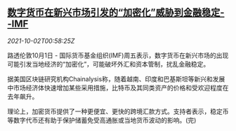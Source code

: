 <!--1633138262000-->
[数字货币在新兴市场引发的“加密化”威胁到金融稳定--IMF](https://cn.reuters.com/article/imf-emrg-digital-currency-1002-idCNKBS2GS00Q)
------

<div><i>2021-10-02T00:58:25Z</i></div><p>路透伦敦10月1日 - 国际货币基金组织(IMF)周五表示，数字货币在新兴市场的出现可能引发当地经济的“加密化”，可能破坏外汇和资本管制，扰乱金融稳定。</p><p>据美国区块链研究机构Chainalysis称，随着越南、印度和巴基斯坦等新兴和发展中市场经济体快速增加某些采用措施，比特币及其同类资产的价格和受欢迎程度在去年飙升。</p><p>理论上，加密货币提供了一种更便宜、更快的跨境汇款方式。支持者表示，稳定币等数字代币还有助于保护储蓄免受高通胀或当地货币波动的影响。(完)</p>
